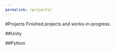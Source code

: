 ```yaml
---
permalink: /projects/
---
```


#Projects
Finished projects and works-in-progress.

##Unity

##Python
